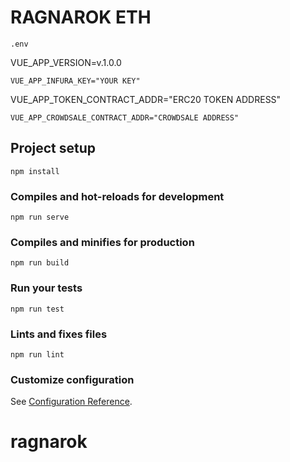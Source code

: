 # RAGNAROK ETH
```
.env
```
VUE_APP_VERSION=v.1.0.0
```
VUE_APP_INFURA_KEY="YOUR KEY"
```
VUE_APP_TOKEN_CONTRACT_ADDR="ERC20 TOKEN ADDRESS"
```
VUE_APP_CROWDSALE_CONTRACT_ADDR="CROWDSALE ADDRESS"
```

## Project setup
```
npm install
```

### Compiles and hot-reloads for development
```
npm run serve
```

### Compiles and minifies for production
```
npm run build
```

### Run your tests
```
npm run test
```

### Lints and fixes files
```
npm run lint
```

### Customize configuration
See [Configuration Reference](https://cli.vuejs.org/config/).
# ragnarok
